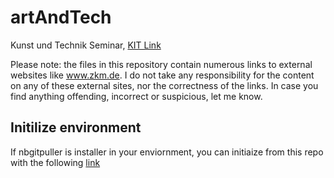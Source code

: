 # artAndTech
Kunst und Technik Seminar, [KIT Link](https://campus.studium.kit.edu/events/catalog.php#!campus/all/event.asp?gguid=0x675F9A541E2F429CBD9E7411C344AFDE&rwfiguid=0xE8BEEF82917C4F4AB3557CD23DEAAEAF)

Please note: the files in this repository contain numerous links to external websites like
www.zkm.de. I do not take any responsibility for the content on any of these external sites, 
nor the correctness of the links. In case you find anything offending, incorrect or suspicious, let me know.


## Initilize environment
If nbgitpuller is installer in your enviornment, you can initiaize from this repo with the following
[link](https://py.ok-lab-karlsruhe.de/hub/user-redirect/git-pull?repo=https://github.com/digital-codes/artAndTech&branch=st21&app=notebook)
